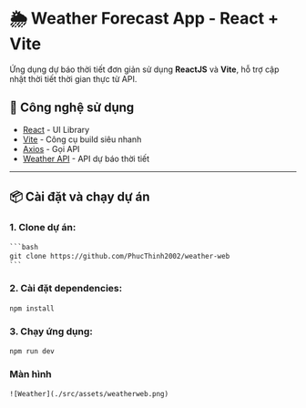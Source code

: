 # 🌦️ Weather Forecast App - React + Vite

Ứng dụng dự báo thời tiết đơn giản sử dụng **ReactJS** và **Vite**, hỗ trợ cập nhật thời tiết thời gian thực từ API.

## 🚀 Công nghệ sử dụng

- [React](https://reactjs.org/) - UI Library
- [Vite](https://vitejs.dev/) - Công cụ build siêu nhanh
- [Axios](https://axios-http.com/) - Gọi API
- [Weather API](https://www.weatherapi.com/) - API dự báo thời tiết

---

## 📦 Cài đặt và chạy dự án

### 1. Clone dự án:
    ```bash
    git clone https://github.com/PhucThinh2002/weather-web
    ```

### 2. Cài đặt dependencies:
    npm install

### 3. Chạy ứng dụng:
    npm run dev


### Màn hình
    ![Weather](./src/assets/weatherweb.png)


